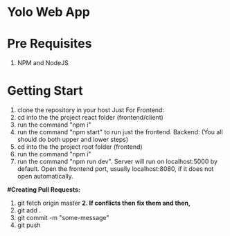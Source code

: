 # Yolo Web App

# Pre Requisites
1. NPM and NodeJS

# Getting Start
1. clone the repository in your host
Just For Frontend:
2. cd into the the project react folder (frontend/client)
3. run the command "npm i"
4. run the command "npm start" to run just the frontend.
Backend: (You all should do both upper and lower steps)
2. cd into the the project root folder (frontend)
3. run the command "npm i"
4. run the command "npm run dev". Server will run on localhost:5000 by default. Open the frontend port, usually localhost:8080, if it does not open automatically. 


**#Creating Pull Requests:**
1. git fetch origin master
**2. If conflicts then fix them and then,**
3. git add .
4. git commit -m "some-message"
5. git push

